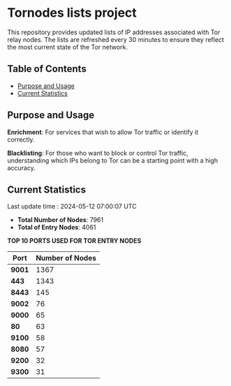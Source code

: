 # Tornodes lists project

This repository provides updated lists of IP addresses associated with Tor relay nodes. The lists are refreshed every 30 minutes to ensure they reflect the most current state of the Tor network.

## Table of Contents

- [Purpose and Usage](#purpose-and-usage)
- [Current Statistics](#current-statistics)


## Purpose and Usage

**Enrichment**: For services that wish to allow Tor traffic or identify it correctly.

**Blacklisting**: For those who want to block or control Tor traffic, understanding which IPs belong to Tor can be a starting point with a high accuracy.

## Current Statistics

Last update time : 2024-05-12 07:00:07 UTC

- **Total Number of Nodes**: 7961
- **Total of Entry Nodes**: 4061

**TOP 10 PORTS USED FOR TOR ENTRY NODES**

| **Port** | **Number of Nodes** |
|------|-----------------|
| **9001**   | 1367  |
| **443**   | 1343  |
| **8443**   | 145  |
| **9002**   | 76  |
| **9000**   | 65  |
| **80**   | 63  |
| **9100**   | 58  |
| **8080**   | 57  |
| **9200**   | 32  |
| **9300**   | 31  |

